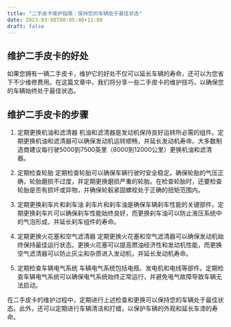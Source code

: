 ```yaml
---
title: "二手皮卡维护指南：保持您的车辆处于最佳状态"
date: 2023-03-08T00:05:40+11:00
draft: false
---
```


## 维护二手皮卡的好处

如果您拥有一辆二手皮卡，维护它的好处不仅可以延长车辆的寿命，还可以为您省下不少维修费用。在这篇文章中，我们将分享一些二手皮卡的维护技巧，以确保您的车辆始终处于最佳状态。

## 维护二手皮卡的步骤

1. 定期更换机油和滤清器
机油和滤清器是发动机保持良好运转所必需的组件。定期更换机油和滤清器可以确保发动机运转顺畅，并延长发动机寿命。大多数制造商建议每行驶5000到7500英里（8000到12000公里）更换机油和滤清器。

2. 定期检查轮胎
定期检查轮胎可以确保车辆行驶时安全稳定。确保轮胎的气压正确，轮胎磨损不过度，并定期更换磨损严重的轮胎。在检查轮胎时，还要检查轮胎是否有损坏或异物，并确保轮毂紧固螺栓处于正确的扭矩范围内。

3. 定期更换刹车片和刹车油
刹车片和刹车油是确保车辆刹车性能的关键部件。定期更换刹车片可以确保刹车性能始终良好，而更换刹车油可以防止液压系统中的气泡形成，并延长刹车组件的寿命。

4. 定期更换火花塞和空气滤清器
定期更换火花塞和空气滤清器可以确保发动机始终保持最佳运行状态。更换火花塞可以提高燃油经济性和发动机性能，而更换空气滤清器可以防止灰尘和杂质进入发动机，并延长发动机寿命。

5. 定期检查车辆电气系统
车辆电气系统包括电瓶、发电机和电线等部件。定期检查车辆电气系统可以确保电气系统始终正常运行，并避免电气故障导致车辆无法启动。

在二手皮卡的维护过程中，定期进行上述检查和更换可以保持您的车辆处于最佳状态。此外，还可以定期进行车辆清洁和打蜡，以保护车辆的外观和延长车漆的寿命。


